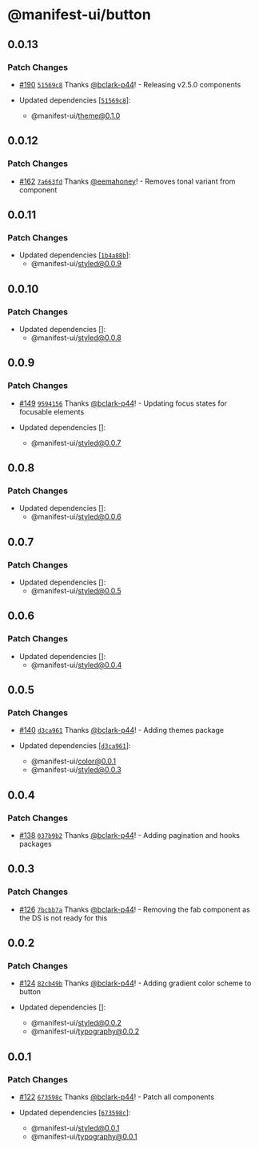 # @manifest-ui/button

## 0.0.13

### Patch Changes

- [#190](https://github.com/project44/manifest-ui/pull/190) [`51569c8`](https://github.com/project44/manifest-ui/commit/51569c80ae817503a1b16aec80b917f65fbd84fe) Thanks [@bclark-p44](https://github.com/bclark-p44)! - Releasing v2.5.0 components

- Updated dependencies [[`51569c8`](https://github.com/project44/manifest-ui/commit/51569c80ae817503a1b16aec80b917f65fbd84fe)]:
  - @manifest-ui/theme@0.1.0

## 0.0.12

### Patch Changes

- [#162](https://github.com/project44/manifest-ui/pull/162) [`7a663fd`](https://github.com/project44/manifest-ui/commit/7a663fd052ea9a003caa8752a062903d37f268c2) Thanks [@eemahoney](https://github.com/eemahoney)! - Removes tonal variant from component

## 0.0.11

### Patch Changes

- Updated dependencies [[`1b4a88b`](https://github.com/project44/manifest-ui/commit/1b4a88b5cb40b4694feec637ff492a0d0a611c30)]:
  - @manifest-ui/styled@0.0.9

## 0.0.10

### Patch Changes

- Updated dependencies []:
  - @manifest-ui/styled@0.0.8

## 0.0.9

### Patch Changes

- [#149](https://github.com/project44/manifest-ui/pull/149) [`9594156`](https://github.com/project44/manifest-ui/commit/9594156cdbade533187258f63461a7d2cea198e1) Thanks [@bclark-p44](https://github.com/bclark-p44)! - Updating focus states for focusable elements

- Updated dependencies []:
  - @manifest-ui/styled@0.0.7

## 0.0.8

### Patch Changes

- Updated dependencies []:
  - @manifest-ui/styled@0.0.6

## 0.0.7

### Patch Changes

- Updated dependencies []:
  - @manifest-ui/styled@0.0.5

## 0.0.6

### Patch Changes

- Updated dependencies []:
  - @manifest-ui/styled@0.0.4

## 0.0.5

### Patch Changes

- [#140](https://github.com/project44/manifest-ui/pull/140) [`d3ca961`](https://github.com/project44/manifest-ui/commit/d3ca961f66d0d696b332ea688d98fac2fdf025e5) Thanks [@bclark-p44](https://github.com/bclark-p44)! - Adding themes package

- Updated dependencies [[`d3ca961`](https://github.com/project44/manifest-ui/commit/d3ca961f66d0d696b332ea688d98fac2fdf025e5)]:
  - @manifest-ui/color@0.0.1
  - @manifest-ui/styled@0.0.3

## 0.0.4

### Patch Changes

- [#138](https://github.com/project44/manifest-ui/pull/138) [`037b9b2`](https://github.com/project44/manifest-ui/commit/037b9b20937808e025b02658ab19267bdca7f8c1) Thanks [@bclark-p44](https://github.com/bclark-p44)! - Adding pagination and hooks packages

## 0.0.3

### Patch Changes

- [#126](https://github.com/project44/manifest-ui/pull/126) [`7bcbb7a`](https://github.com/project44/manifest-ui/commit/7bcbb7a1c32387b87a035bcf514f8a2049810ca8) Thanks [@bclark-p44](https://github.com/bclark-p44)! - Removing the fab component as the DS is not ready for this

## 0.0.2

### Patch Changes

- [#124](https://github.com/project44/manifest-ui/pull/124) [`82cb49b`](https://github.com/project44/manifest-ui/commit/82cb49b30afd4fa6dc75f3da7244eba5ca886ec9) Thanks [@bclark-p44](https://github.com/bclark-p44)! - Adding gradient color scheme to button

- Updated dependencies []:
  - @manifest-ui/styled@0.0.2
  - @manifest-ui/typography@0.0.2

## 0.0.1

### Patch Changes

- [#122](https://github.com/project44/manifest-ui/pull/122) [`673598c`](https://github.com/project44/manifest-ui/commit/673598c6ae79e667f2933a8adaf9fd763998e464) Thanks [@bclark-p44](https://github.com/bclark-p44)! - Patch all components

- Updated dependencies [[`673598c`](https://github.com/project44/manifest-ui/commit/673598c6ae79e667f2933a8adaf9fd763998e464)]:
  - @manifest-ui/styled@0.0.1
  - @manifest-ui/typography@0.0.1
